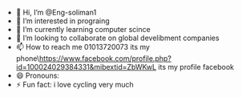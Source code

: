 - 👋 Hi, I’m @Eng-soliman1
- 👀 I’m interested in prograing
- 🌱 I’m currently learning computer scince
- 💞️ I’m looking to collaborate on global develibment companies
- 📫 How to reach me 01013720073 its my phone\https://www.facebook.com/profile.php?id=100024029384331&mibextid=ZbWKwL   its my profile facebook
- 😄 Pronouns: 
- ⚡ Fun fact: i love cycling very much

<!---
Eng-soliman1/Eng-soliman1 is a ✨ special ✨ repository because its `README.md` (this file) appears on your GitHub profile.
You can click the Preview link to take a look at your changes.
--->
